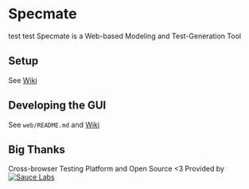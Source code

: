 # Specmate
test test
Specmate is a Web-based Modeling and Test-Generation Tool

## Setup
See [Wiki](https://github.com/qualicen/specmate/wiki/How-to-setup-a-Specmate-development-environment)

## Developing the GUI

See ```web/README.md``` and [Wiki](https://github.com/qualicen/specmate/wiki)

## Big Thanks

Cross-browser Testing Platform and Open Source <3 Provided by [![Sauce Labs](Sauce-Labs_Horiz_Red-Grey_RGB_200x28.png)][homepage]


[homepage]: https://saucelabs.com
